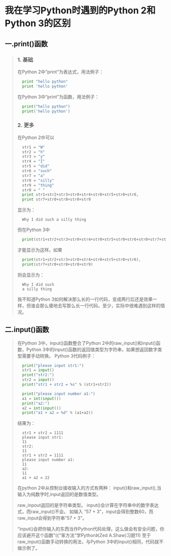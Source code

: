 # 我在学习Python时遇到的Python 2和Python 3的区别

## 一.print()函数

>
>### 1. 基础
>
>在Python 2中“print”为表达式，用法例子：
>
>```python
>   print "hello python"
>   print 'hello python'
>```
>
>在Python 3中“print”为函数，用法例子：
>
>```python
>   print("hello python")
>   print('hello python')
>```
>
>### 2. 更多
>
>在Python 2中可以
>```python
>   str1 = "W"
>   str2 = "h"
>   str3 = "y"
>   str4 = "I"
>   str5 = "did"
>   str6 = "such"
>   str7 = "a"
>   str8 = "silly"
>   str9 = "thing"
>   str0 = " "
>   print str1+str2+str3+str0+str4+str0+str5+str0+str6,
>   print str7+str0+str8+str0+str9
>```
>
>显示为：
>
>       Why I did such a silly thing
>
>但在Python 3中
>
>```python
>   print(str1+str2+str3+str0+str4+str0+str5+str0+str6+str0+str7+str0+str8+str0+str9)
>```
>
>才能显示为这样。如果
>
>```python
>   print(str1+str2+str3+str0+str4+str0+str5+str0+str6),
>   print(str7+str0+str8+str0+str9)
>```
>
>则会显示为：
>
>       Why I did such
>       a silly thing
>
>我不知道Python 3如何解决那么长的一行代码，变成两行后还是效果一样，但谁会那么傻地去写那么长一行代码，至少，实际中很难遇到这样的情况。

## 二.input()函数

>
>在Python 3中，input()函数整合了Python 2中的raw_input()和input()函数，Python 3中的input()函数的返回值类型为字符串，如果想返回数字类型需要手动转换。
>Python 3代码例子：
>
>```python
>   print("please input str1:")
>   str1 = input()
>   print("str2:")
>   str2 = input()
>   print("str1 + str2 = %s" % (str1+str2))
>
>   print("please input number a1:")
>   a1 = int(input())
>   print("a2:")
>   a2 = int(input())
>   print("a1 + a2 = %d" % (a1+a2))
>```
>
>结果为：
>
>       str1 + str2 = 1111
>       please input str1:
>       11
>       str2:
>       11
>       str1 + str2 = 1111
>       please input number a1:
>       11
>       a2:
>       11
>       a1 + a2 = 22
>
>
>在python 2中从控制台接收输入的方式有两种：
>input()和raw_input(),当输入为纯数字时,input返回的是数值类型。
>
>raw_inpout返回的是字符串类型。
>input()会计算在字符串中的数字表达式，而raw_input()不会。
>如输入 “57 + 3”，input会得到整数60，而raw_input会得到字符串”57 + 3”。
>
>“input()会把你输入的东西当作Python代码处理，这么做会有安全问题，你应该避开这个函数”(《“笨方法”学Python》(Zed A.Shaw)习题11)
>至于raw_input()函数手动转换的用法，与Python 3中的input()相同，代码就不做示例了。